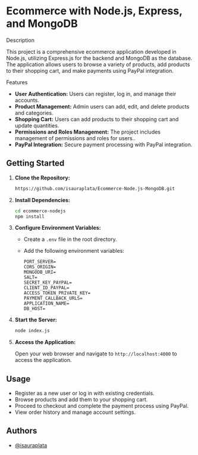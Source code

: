 # Ecommerce with Node.js, Express, and MongoDB

Description

This project is a comprehensive ecommerce application developed in Node.js, utilizing Express.js for the backend and MongoDB as the database. The application allows users to browse a variety of products, add products to their shopping cart, and make payments using PayPal integration.

Features

- **User Authentication:** Users can register, log in, and manage their accounts.
- **Product Management:** Admin users can add, edit, and delete products and categories.
- **Shopping Cart:** Users can add products to their shopping cart and update quantities.
- **Permissions and Roles Management:** The project includes management of permissions and roles for users..
- **PayPal Integration:** Secure payment processing with PayPal integration.

## Getting Started

1. **Clone the Repository:**

    ```bash
    https://github.com/isauraplata/Ecommerce-Node.js-MongoDB.git
    ```

2. **Install Dependencies:**

    ```bash
    cd ecommerce-nodejs
    npm install
    ```

3. **Configure Environment Variables:**

    - Create a `.env` file in the root directory.
    - Add the following environment variables:

        ```plaintext
        PORT_SERVER=
        CORS_ORIGIN=
        MONGODB_URI=
        SALT=
        SECRET_KEY_PAYPAL=
        CLIENT_ID_PAYPAL=
        ACCESS_TOKEN_PRIVATE_KEY=
        PAYMENT_CALLBACK_URLS=
        APPLICATION_NAME=
        DB_HOST=
        ```

4. **Start the Server:**

    ```bash
    node index.js
    ```

5. **Access the Application:**

    Open your web browser and navigate to `http://localhost:4000` to access the application.

## Usage

- Register as a new user or log in with existing credentials.
- Browse products and add them to your shopping cart.
- Proceed to checkout and complete the payment process using PayPal.
- View order history and manage account settings.

## Authors

- [@isauraplata](https://github.com/isauraplata)
